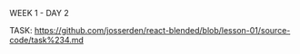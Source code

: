 WEEK 1 - DAY 2

TASK: https://github.com/josserden/react-blended/blob/lesson-01/source-code/task%234.md
